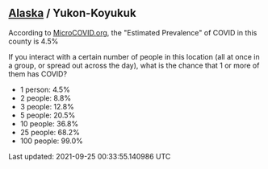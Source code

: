 
## [Alaska](/united-states/alaska) / Yukon-Koyukuk

According to [MicroCOVID.org](http://microcovid.org),
the "Estimated Prevalence" of COVID in this county is 4.5%

If you interact with a certain number of people in this location
(all at once in a group, or spread out across the day), what is the chance that
1 or more of them has COVID?

- 1 person: 4.5%
- 2 people: 8.8%
- 3 people: 12.8%
- 5 people: 20.5%
- 10 people: 36.8%
- 25 people: 68.2%
- 100 people: 99.0%

Last updated: 2021-09-25 00:33:55.140986 UTC
